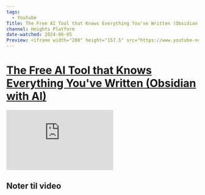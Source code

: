 ```yaml
---
tags:
  - Youtube
Title: The Free AI Tool that Knows Everything You've Written (Obsidian with AI)
channel: Heights Platform 
date-watched: 2024-06-05
Preview: <iframe width="280" height="157.5" src="https://www.youtube-nocookie.com/embed/SG2ozNh-27Y" title="YouTube video player" frameborder="0" allow="accelerometer; autoplay; clipboard-write; encrypted-media; gyroscope; picture-in-picture" allowfullscreen></iframe>
---
```

# [The Free AI Tool that Knows Everything You've Written (Obsidian with AI)](https://www.youtube.com/watch?v=SG2ozNh-27Y&ab_channel=HeightsPlatform)

<iframe width="280" height="157.5" src="https://www.youtube-nocookie.com/embed/SG2ozNh-27Y" title="YouTube video player" frameborder="0" allow="accelerometer; autoplay; clipboard-write; encrypted-media; gyroscope; picture-in-picture" allowfullscreen></iframe>

## Noter til video

